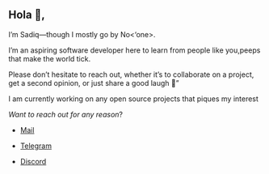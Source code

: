 ## Hola 👋,

I’m Sadiq—though I mostly go by No<‘one>. 

I’m an aspiring software developer here to learn from people like you,peeps that make the world tick. 

Please don’t hesitate to reach out, whether it’s to collaborate on a project, get a second opinion, or just share a good laugh 🤭”

I am currently working on any open source projects that piques my interest


*Want to reach out for any reason*?

- [ Mail ](mailto:Saediek@proton.me)
  
- [ Telegram ](https://t.me/Saediek)

- [ Discord ](https://discord.gg/VUEDz8bP)
<!--
**Saediek/Saediek** is a ✨ _special_ ✨ repository because its `README.md` (this file) appears on your GitHub profile.

Here are some ideas to get you started:

- 🔭 I’m currently working on ...
- 🌱 I’m currently learning ...
- 👯 I’m looking to collaborate on ...
- 🤔 I’m looking for help with ...
- 💬 Ask me about ...
- 📫 How to reach me: Saediek
- 😄 Pronouns: ...
- ⚡ Fun fact: ...
-->

